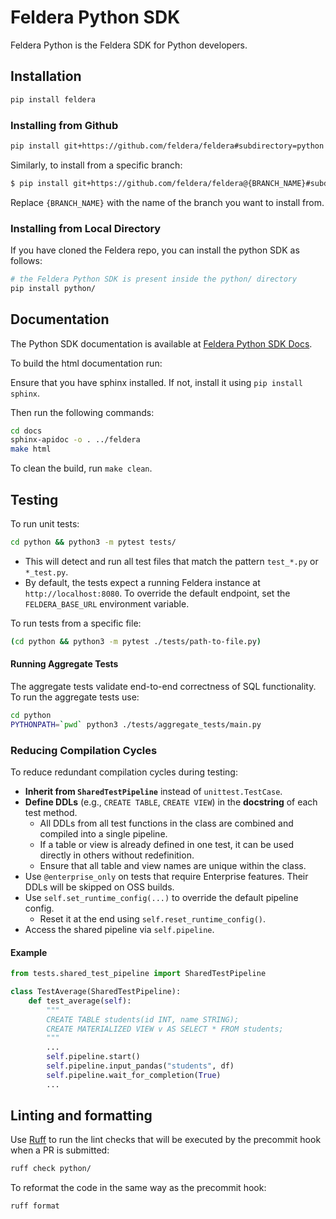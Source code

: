 # Feldera Python SDK

Feldera Python is the Feldera SDK for Python developers.

## Installation

```bash
pip install feldera
```

### Installing from Github

```bash
pip install git+https://github.com/feldera/feldera#subdirectory=python
```

Similarly, to install from a specific branch:

```bash
$ pip install git+https://github.com/feldera/feldera@{BRANCH_NAME}#subdirectory=python
```

Replace `{BRANCH_NAME}` with the name of the branch you want to install from.

### Installing from Local Directory

If you have cloned the Feldera repo, you can install the python SDK as follows:

```bash
# the Feldera Python SDK is present inside the python/ directory
pip install python/
```

## Documentation

The Python SDK documentation is available at
[Feldera Python SDK Docs](https://docs.feldera.com/python).

To build the html documentation run:

Ensure that you have sphinx installed. If not, install it using `pip install sphinx`.

Then run the following commands:

```bash
cd docs
sphinx-apidoc -o . ../feldera
make html
```

To clean the build, run `make clean`.

## Testing

To run unit tests:

```bash
cd python && python3 -m pytest tests/
```

- This will detect and run all test files that match the pattern `test_*.py` or
  `*_test.py`.
- By default, the tests expect a running Feldera instance at `http://localhost:8080`.
  To override the default endpoint, set the `FELDERA_BASE_URL` environment variable.

To run tests from a specific file:

```bash
(cd python && python3 -m pytest ./tests/path-to-file.py)
```

#### Running Aggregate Tests

The aggregate tests validate end-to-end correctness of SQL functionality.
To run the aggregate tests use:

```bash
cd python
PYTHONPATH=`pwd` python3 ./tests/aggregate_tests/main.py
```

### Reducing Compilation Cycles

To reduce redundant compilation cycles during testing:

* **Inherit from `SharedTestPipeline`** instead of `unittest.TestCase`.
* **Define DDLs** (e.g., `CREATE TABLE`, `CREATE VIEW`) in the **docstring** of each test method.
  * All DDLs from all test functions in the class are combined and compiled into a single pipeline.
  * If a table or view is already defined in one test, it can be used directly in others without redefinition.
  * Ensure that all table and view names are unique within the class.
* Use `@enterprise_only` on tests that require Enterprise features. Their DDLs will be skipped on OSS builds.
* Use `self.set_runtime_config(...)` to override the default pipeline config.
  * Reset it at the end using `self.reset_runtime_config()`.
* Access the shared pipeline via `self.pipeline`.

#### Example

```python
from tests.shared_test_pipeline import SharedTestPipeline

class TestAverage(SharedTestPipeline):
    def test_average(self):
        """
        CREATE TABLE students(id INT, name STRING);
        CREATE MATERIALIZED VIEW v AS SELECT * FROM students;
        """
        ...
        self.pipeline.start()
        self.pipeline.input_pandas("students", df)
        self.pipeline.wait_for_completion(True)
        ...
```

## Linting and formatting

Use [Ruff] to run the lint checks that will be executed by the
precommit hook when a PR is submitted:

```bash
ruff check python/
```

To reformat the code in the same way as the precommit hook:

```bash
ruff format
```

[Ruff]: https://github.com/astral-sh/ruff
